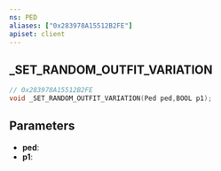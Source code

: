 ```yaml
---
ns: PED
aliases: ["0x283978A15512B2FE"]
apiset: client
---
```

## _SET_RANDOM_OUTFIT_VARIATION

```c
// 0x283978A15512B2FE
void _SET_RANDOM_OUTFIT_VARIATION(Ped ped,BOOL p1);
```


## Parameters
* **ped**:
* **p1**:



